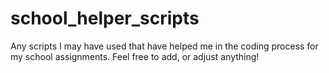 # school_helper_scripts
Any scripts I may have used that have helped me in the coding process for my school assignments. Feel free to add, or adjust anything!
